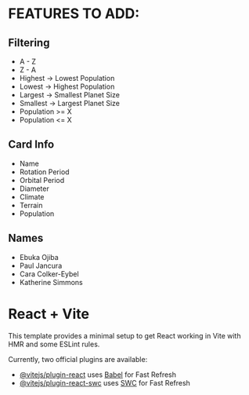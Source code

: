 # FEATURES TO ADD:

## Filtering

- A - Z
- Z - A
- Highest -> Lowest Population
- Lowest -> Highest Population
- Largest -> Smallest Planet Size
- Smallest -> Largest Planet Size
- Population >= X
- Population <= X

## Card Info

- Name
- Rotation Period
- Orbital Period
- Diameter
- Climate
- Terrain
- Population

## Names

- Ebuka Ojiba
- Paul Jancura
- Cara Colker-Eybel
- Katherine Simmons
# React + Vite

This template provides a minimal setup to get React working in Vite with HMR and some ESLint rules.

Currently, two official plugins are available:

- [@vitejs/plugin-react](https://github.com/vitejs/vite-plugin-react/blob/main/packages/plugin-react/README.md) uses [Babel](https://babeljs.io/) for Fast Refresh
- [@vitejs/plugin-react-swc](https://github.com/vitejs/vite-plugin-react-swc) uses [SWC](https://swc.rs/) for Fast Refresh
